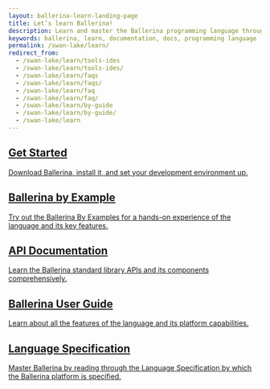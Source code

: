 ```yaml
---
layout: ballerina-learn-landing-page
title: Let’s learn Ballerina!
description: Learn and master the Ballerina programming language through setting up, Ballerina by examples, the standard library or API documentation, and how to guides.
keywords: ballerina, learn, documentation, docs, programming language
permalink: /swan-lake/learn/
redirect_from:
  - /swan-lake/learn/tools-ides
  - /swan-lake/learn/tools-ides/
  - /swan-lake/learn/faqs
  - /swan-lake/learn/faqs/
  - /swan-lake/learn/faq
  - /swan-lake/learn/faq/
  - /swan-lake/learn/by-guide
  - /swan-lake/learn/by-guide/
  - /swan-lake/learn
---
```


<div class="col-sm-12 col-md-4 cLearnPageContentCol">
<a class="cBoxLink" href="/swan-lake/learn/quick-tour">

<h2>Get Started</h2>

<p>Download Ballerina, install it, and set your development environment up.</p>

</a>

  
</div>


<div class="col-sm-12 col-md-4 cLearnPageContentCol">
<a class="cBoxLink" href="/swan-lake/learn/by-example/">

<h2>Ballerina by Example</h2>

<p>Try out the Ballerina By Examples for a hands-on experience of the language and its key features.</p>

</a>

  
</div>

<div class="col-sm-12 col-md-4 cLearnPageContentCol">
<a class="cBoxLink" href="/swan-lake/learn/api-docs/ballerina">
<h2>API Documentation</h2>
<p>Learn the Ballerina standard library APIs and its components comprehensively.</p>



</a>

</div>

<!--<div class="clearfix"></div>-->

<div class="col-sm-12 col-md-4 cLearnPageContentCol">

  <a class="cBoxLink" href="/swan-lake/learn/using-the-cli-tools/">
  <h2>Ballerina User Guide</h2>
  <p>Learn about all the features of the language and its platform capabilities.</p>
  </a>

</div>
<!-- <div class="clearfix"></div> -->

<div class="col-sm-12 col-md-4 cLearnPageContentCol">

<a class="cBoxLink" href="/spec/">
<h2>Language Specification</h2>
<p>Master Ballerina by reading through the Language Specification by which the Ballerina platform is specified.</p>


</a>


</div>




